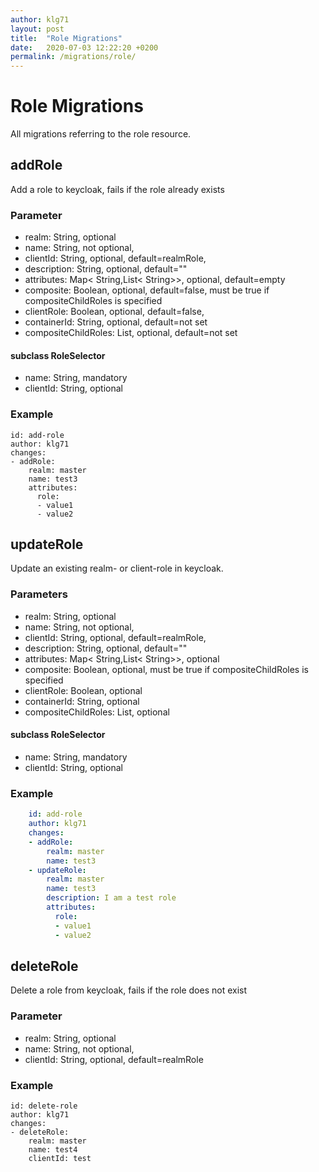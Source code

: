 ```yaml
---
author: klg71
layout: post
title:  "Role Migrations"
date:   2020-07-03 12:22:20 +0200
permalink: /migrations/role/
---
```

# Role Migrations
All migrations referring to the role resource.
## addRole
Add a role to keycloak, fails if the role already exists
### Parameter
- realm: String, optional
- name: String, not optional,
- clientId: String, optional, default=realmRole,
- description: String, optional, default=""
- attributes: Map< String,List< String>>, optional, default=empty
- composite: Boolean, optional, default=false, must be true if compositeChildRoles is specified
- clientRole: Boolean, optional, default=false,
- containerId: String, optional, default=not set
- compositeChildRoles: List<RoleSelector>, optional, default=not set

#### subclass RoleSelector
- name: String, mandatory
- clientId: String, optional

### Example
    id: add-role
    author: klg71
    changes:
    - addRole:
        realm: master
        name: test3
        attributes:
          role:
          - value1
          - value2

## updateRole
Update an existing realm- or client-role in keycloak.
### Parameters
- realm: String, optional
- name: String, not optional,
- clientId: String, optional, default=realmRole,
- description: String, optional, default=""
- attributes: Map< String,List< String>>, optional
- composite: Boolean, optional, must be true if compositeChildRoles is specified
- clientRole: Boolean, optional
- containerId: String, optional
- compositeChildRoles: List<RoleSelector>, optional

#### subclass RoleSelector
- name: String, mandatory
- clientId: String, optional

### Example
```yaml
    id: add-role
    author: klg71
    changes:
    - addRole:
        realm: master
        name: test3
    - updateRole:
        realm: master
        name: test3
        description: I am a test role
        attributes:
          role:
          - value1
          - value2
```
## deleteRole
Delete a role from keycloak, fails if the role does not exist
### Parameter
- realm: String, optional
- name: String, not optional,
- clientId: String, optional, default=realmRole
### Example
    id: delete-role
    author: klg71
    changes:
    - deleteRole:
        realm: master
        name: test4
        clientId: test

